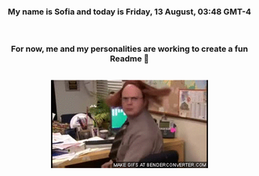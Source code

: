 


<div align="center">
<h3 >My name is Sofia and today is Friday, 13 August, 03:48 GMT-4</h3><br>
<h3 >For now, me and my personalities are working to create a fun Readme 👋
</h3><br>
<img src='img/dwight.gif' alt='working...'/>
</div>
